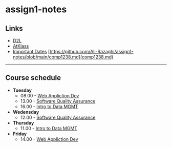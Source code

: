 # assign1-notes
## Links
- [D2L](https://learn.georgebrown.ca)
- [AtKlass](https://app.atklass.com)
- [Important Dates](https://www.georgebrown.ca/current-students/important-dates?term=27246&category=131)
[https://github.com/Ali-Razaghi/assign1-notes/blob/main/comp1238.md](comp1238.md)
---
## Course schedule
- **Tuesday**
  - 08.00 - [Web Appliction Dev](https://learn.georgebrown.ca/d2l/home/408290)
  - 13.00 - [Software Quality Assurance](https://learn.georgebrown.ca/d2l/home/405711)
  - 16.00 - [Intro to Data MGMT](https://learn.georgebrown.ca/d2l/home/412494)
- **Wedensday**
  - 12.00 - [Software Quality Assurance](https://learn.georgebrown.ca/d2l/home/405711)
- **Thursday**
  - 11.00 - [Intro to Data MGMT](https://learn.georgebrown.ca/d2l/home/412494)
- **Friday**
  - 14.00 - [Web Appliction Dev](https://learn.georgebrown.ca/d2l/home/408290)
